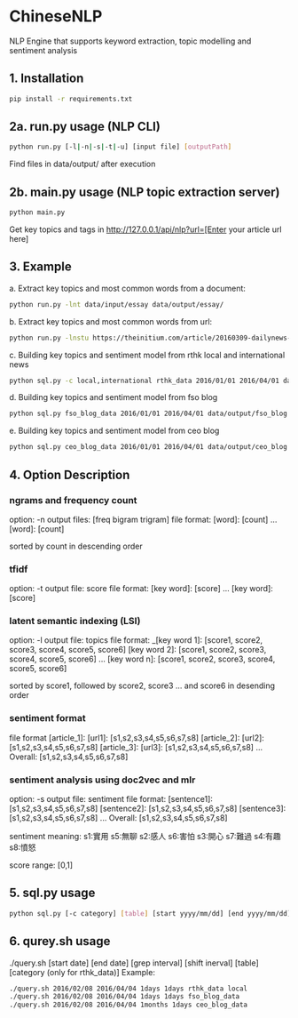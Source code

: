 # ChineseNLP
NLP Engine that supports keyword extraction, topic modelling and sentiment analysis

## 1. Installation
```bash
pip install -r requirements.txt
```
## 2a. run.py usage (NLP CLI)
```bash
python run.py [-l|-n|-s|-t|-u] [input file] [outputPath]
```
Find files in data/output/ after execution

## 2b. main.py usage (NLP topic extraction server)
```bash
python main.py
```
Get key topics and tags in http://127.0.0.1/api/nlp?url=[Enter your article url here]

## 3. Example
a. Extract key topics and most common words from a document:
```bash
python run.py -lnt data/input/essay data/output/essay/
```
b. Extract key topics and most common words from url:
```bash
python run.py -lnstu https://theinitium.com/article/20160309-dailynews-alphago/ data/output/essay/
```
c. Building key topics and sentiment model from rthk local and international news
```bash
python sql.py -c local,international rthk_data 2016/01/01 2016/04/01 data/output/news
```
d. Building key topics and sentiment model from fso blog
```bash
python sql.py fso_blog_data 2016/01/01 2016/04/01 data/output/fso_blog
```
e. Building key topics and sentiment model from ceo blog
```bash
python sql.py ceo_blog_data 2016/01/01 2016/04/01 data/output/ceo_blog
```

## 4. Option Description
### ngrams and frequency count
option: -n
output files: [freq bigram trigram]
file format:
[word]: [count]
...
[word]: [count]

sorted by count in descending order

###  tfidf
option: -t
output file: score
file format:
[key word]: [score]
...
[key word]: [score]

### latent semantic indexing (LSI)
option: -l
output file: topics
file format:
_[key word 1]: [score1, score2, score3, score4, score5, score6]
[key word 2]: [score1, score2, score3, score4, score5, score6]
...
[key word n]: [score1, score2, score3, score4, score5, score6]

sorted by score1, followed by score2, score3 ... and score6 in desending order

### sentiment format

file format
[article_1]: [url1]: [s1,s2,s3,s4,s5,s6,s7,s8]
[article_2]: [url2]: [s1,s2,s3,s4,s5,s6,s7,s8]
[article_3]: [url3]: [s1,s2,s3,s4,s5,s6,s7,s8]
...
Overall: [s1,s2,s3,s4,s5,s6,s7,s8]

###  sentiment analysis using doc2vec and mlr
option: -s
output file: sentiment
file format:
[sentence1]: [s1,s2,s3,s4,s5,s6,s7,s8]
[sentence2]: [s1,s2,s3,s4,s5,s6,s7,s8]
[sentence3]: [s1,s2,s3,s4,s5,s6,s7,s8]
...
Overall: [s1,s2,s3,s4,s5,s6,s7,s8]

sentiment meaning:
s1:實用	s5:無聊
s2:感人	s6:害怕
s3:開心	s7:難過 
s4:有趣	s8:憤怒

score range: [0,1]

## 5. sql.py usage
```bash
python sql.py [-c category] [table] [start yyyy/mm/dd] [end yyyy/mm/dd] [output path]
```
## 6. qurey.sh usage
./query.sh [start date] [end date] [grep interval] [shift inerval] [table] [category (only for rthk_data)]
Example: 
```bash
./query.sh 2016/02/08 2016/04/04 1days 1days rthk_data local
./query.sh 2016/02/08 2016/04/04 1days 1days fso_blog_data
./query.sh 2016/02/08 2016/04/04 1months 1days ceo_blog_data
```
